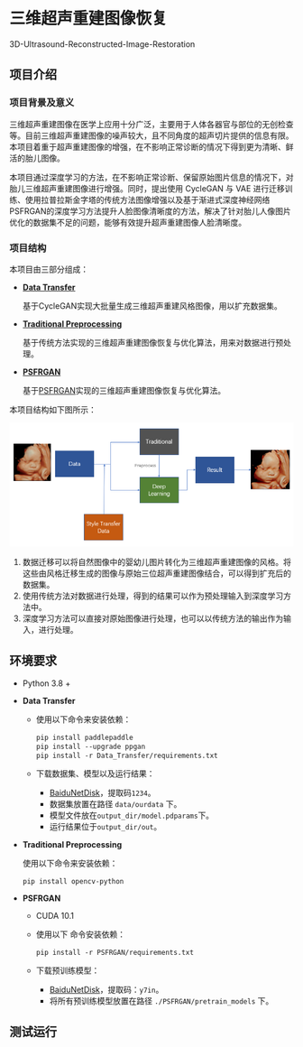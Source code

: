 # 三维超声重建图像恢复

3D-Ultrasound-Reconstructed-Image-Restoration

## 项目介绍

### 项目背景及意义

三维超声重建图像在医学上应用十分广泛，主要用于人体各器官与部位的无创检查等。目前三维超声重建图像的噪声较大，且不同角度的超声切片提供的信息有限。本项目着重于超声重建图像的增强，在不影响正常诊断的情况下得到更为清晰、鲜活的胎儿图像。

本项目通过深度学习的方法，在不影响正常诊断、保留原始图片信息的情况下，对胎儿三维超声重建图像进行增强。同时，提出使用 CycleGAN 与 VAE 进行迁移训练、使用拉普拉斯金字塔的传统方法图像增强以及基于渐进式深度神经网络PSFRGAN的深度学习方法提升人脸图像清晰度的方法，解决了针对胎儿人像图片优化的数据集不足的问题，能够有效提升超声重建图像人脸清晰度。

### 项目结构

本项目由三部分组成：

- **[Data Transfer](https://github.com/x418-22n/style-transfer-in-ultrasound-reconstruction)**

  基于CycleGAN实现大批量生成三维超声重建风格图像，用以扩充数据集。

- **[Traditional Preprocessing](https://github.com/Meowemeow/llf-for-3D-Ultrasound-Reconstructed-Images)**

  基于传统方法实现的三维超声重建图像恢复与优化算法，用来对数据进行预处理。

- **[PSFRGAN](https://github.com/Rhinophant/PSFRGAN-for-3D-Ultrasound-Reconstructed-Images)**

  基于[PSFRGAN](https://github.com/chaofengc/PSFRGAN)实现的三维超声重建图像恢复与优化算法。

本项目结构如下图所示：

![Project Structure](./pics/project_structure.png)

1. 数据迁移可以将自然图像中的婴幼儿图片转化为三维超声重建图像的风格。将这些由风格迁移生成的图像与原始三位超声重建图像结合，可以得到扩充后的数据集。
2. 使用传统方法对数据进行处理，得到的结果可以作为预处理输入到深度学习方法中。
3. 深度学习方法可以直接对原始图像进行处理，也可以以传统方法的输出作为输入，进行处理。

## 环境要求

- Python 3.8 +

- **Data Transfer**

  - 使用以下命令来安装依赖：

    ```
    pip install paddlepaddle
    pip install --upgrade ppgan
    pip install -r Data_Transfer/requirements.txt
    ```

  - 下载数据集、模型以及运行结果：

    -  [BaiduNetDisk](https://pan.baidu.com/s/1Ic2PRXgGoMoULS8ketlhFA)，提取码`1234`。
    - 数据集放置在路径 `data/ourdata` 下。
    - 模型文件放在`output_dir/model.pdparams`下。
    - 运行结果位于`output_dir/out`。

- **Traditional Preprocessing**

  使用以下命令来安装依赖：

  ```
  pip install opencv-python
  ```

- **PSFRGAN**

  - CUDA 10.1

  - 使用以下 命令安装依赖：

    ```
    pip install -r PSFRGAN/requirements.txt
    ```

  - 下载预训练模型：

    - [BaiduNetDisk](https://pan.baidu.com/s/1R2NCCvpTUPouiFfuIw88kA)，提取码：`y7in`。
    - 将所有预训练模型放置在路径 `./PSFRGAN/pretrain_models` 下。

## 测试运行
